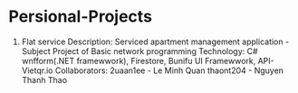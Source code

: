 # Persional-Projects

1. Flat service
Description:
   Serviced apartment management application - Subject Project of Basic network programming
   Technology: C# wnfform(.NET framewwork), Firestore, Bunifu UI Framewwork, API-Vietqr.io
Collaborators:
   2uaan1ee - Le Minh Quan
   thaont204 - Nguyen Thanh Thao
